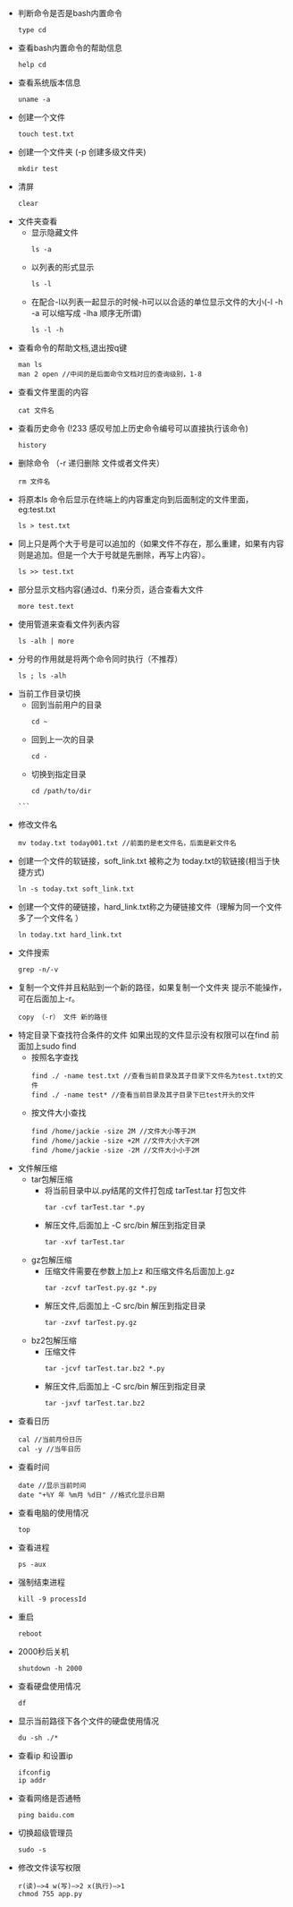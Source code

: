 -  判断命令是否是bash内置命令
    ```
    type cd
    ```
-  查看bash内置命令的帮助信息
    ```
    help cd
    ```
-  查看系统版本信息
    ```
    uname -a
    ```
-  创建一个文件
    ```
    touch test.txt
    ```
-  创建一个文件夹 (-p 创建多级文件夹)
    ```
    mkdir test
    ```
-  清屏
    ```
    clear
    ```
- 文件夹查看
    -  显示隐藏文件
        ```
        ls -a
        ```
    -  以列表的形式显示
        ```
        ls -l
        ```
    -  在配合-l以列表一起显示的时候-h可以以合适的单位显示文件的大小(-l -h -a 可以缩写成 -lha 顺序无所谓)
        ```
        ls -l -h
        ```
-  查看命令的帮助文档,退出按q键
    ```
    man ls
    man 2 open //中间的是后面命令文档对应的查询级别，1-8
    ```
-  查看文件里面的内容
    ```
    cat 文件名
    ```
-  查看历史命令 (!233 感叹号加上历史命令编号可以直接执行该命令)
    ```
    history
    ```
-  删除命令 （-r 递归删除 文件或者文件夹）
    ```
    rm 文件名
    ```
-  将原本ls 命令后显示在终端上的内容重定向到后面制定的文件里面，eg:test.txt
    ```
    ls > test.txt
    ```
-  同上只是两个大于号是可以追加的（如果文件不存在，那么重建，如果有内容则是追加。但是一个大于号就是先删除，再写上内容）。
    ```
    ls >> test.txt
    ```
- 部分显示文档内容(通过d、f)来分页，适合查看大文件
    ```
    more test.text
    ```
-  使用管道来查看文件列表内容
    ```
    ls -alh | more
    ```
-  分号的作用就是将两个命令同时执行（不推荐）
    ```
    ls ; ls -alh
    ```
- 当前工作目录切换
    -  回到当前用户的目录
        ```
        cd ~
        ```
    -  回到上一次的目录
        ```
        cd -
       ```
    -  切换到指定目录
       ```
       cd /path/to/dir
      ```
- 修改文件名
    ```
    mv today.txt today001.txt //前面的是老文件名，后面是新文件名
    ```
- 创建一个文件的软链接，soft_link.txt 被称之为 today.txt的软链接(相当于快捷方式)
    ```
    ln -s today.txt soft_link.txt 
    ```
- 创建一个文件的硬链接，hard_link.txt称之为硬链接文件（理解为同一个文件多了一个文件名 ）
    ```
    ln today.txt hard_link.txt
    ```
- 文件搜索
    ```
    grep -n/-v
    ```
- 复制一个文件并且粘贴到一个新的路径，如果复制一个文件夹 提示不能操作，可在后面加上-r。
    ```
    copy （-r） 文件 新的路径
    ```
- 特定目录下查找符合条件的文件  如果出现的文件显示没有权限可以在find 前面加上sudo find
    - 按照名字查找
        ```
        find ./ -name test.txt //查看当前目录及其子目录下文件名为test.txt的文件
        find ./ -name test* //查看当前目录及其子目录下已test开头的文件
        ``` 
    - 按文件大小查找
        ```
        find /home/jackie -size 2M //文件大小等于2M 
        find /home/jackie -size +2M //文件大小大于2M
        find /home/jackie -size -2M //文件大小小于2M
        ```
- 文件解压缩
    - tar包解压缩
        -  将当前目录中以.py结尾的文件打包成 tarTest.tar 打包文件
            ```
            tar -cvf tarTest.tar *.py
            ```
        - 解压文件,后面加上 -C src/bin 解压到指定目录
            ```
            tar -xvf tarTest.tar
            ```
    - gz包解压缩
        - 压缩文件需要在参数上加上z 和压缩文件名后面加上.gz
            ```
            tar -zcvf tarTest.py.gz *.py 
            ```
        - 解压文件,后面加上 -C src/bin 解压到指定目录
            ```
            tar -zxvf tarTest.py.gz 
            ```
    - bz2包解压缩
        - 压缩文件
            ```
            tar -jcvf tarTest.tar.bz2 *.py
            ```
        - 解压文件,后面加上 -C src/bin 解压到指定目录
            ```
            tar -jxvf tarTest.tar.bz2
            ```
- 查看日历
    ```
    cal //当前月份日历
    cal -y //当年日历
    ```
- 查看时间
    ```
   date //显示当前时间
   date "+%Y 年 %m月 %d日" //格式化显示日期
    ```
- 查看电脑的使用情况
    ```
    top
    ```
- 查看进程
    ```
    ps -aux
    ```
- 强制结束进程
    ```
    kill -9 processId
    ```
- 重启
    ```
    reboot
    ```
- 2000秒后关机
    ```
    shutdown -h 2000
    ```
- 查看硬盘使用情况
    ```
    df
    ```
- 显示当前路径下各个文件的硬盘使用情况
    ```
    du -sh ./*
    ```
- 查看ip 和设置ip
    ```
    ifconfig
    ip addr
    ```
- 查看网络是否通畅
    ```
    ping baidu.com
    ```
- 切换超级管理员
    ```
    sudo -s
    ```
- 修改文件读写权限
    ```
    r(读)—>4 w(写)—>2 x(执行)—>1
    chmod 755 app.py
    ```
